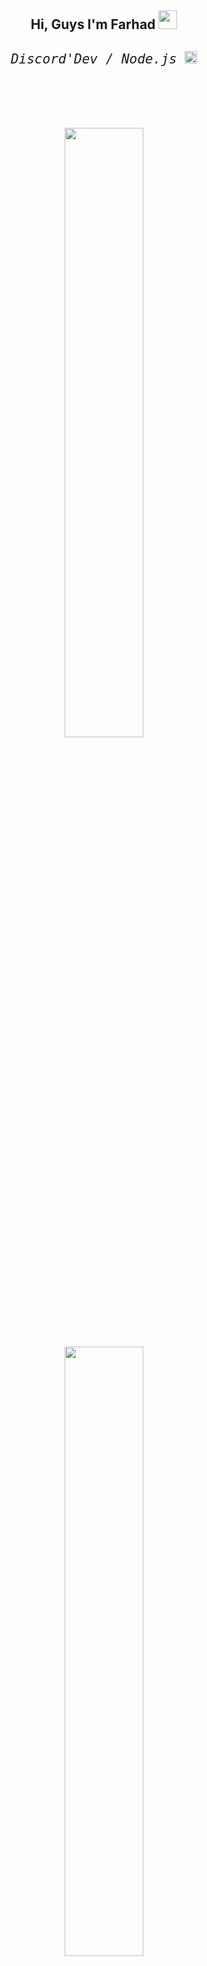<div align="center">
<h2>Hi, Guys I'm Farhad
<img src="https://cdn.discordapp.com/emojis/666472737002356736.gif?size=80&quality=lossless"  width="30px" height="30px" >
  <br>
<div align="center">
<h6><samp> Discord'Dev / Node.js
<img src="https://cdn.discordapp.com/emojis/858405056238714930.gif?size=80&quality=lossless"  width="20px" height="20px" >
    <br>
      <br>
</div>
<p align="center">
  <br>
  <img height="50%" width="auto" src ="https://github-readme-stats.vercel.app/api?username=farhad80dragon&count_private=true&show_icons=true&theme=tokyonight">
  <br>
  <img height="50%" width="auto" src ="https://github-readme-stats.vercel.app/api/top-langs/?username=farhad80dragon&langs_count=10&layout=compact&theme=tokyonight">
  <br>
  <img src ="https://spotify-recently-played-readme.vercel.app/api?user=31k53argarnfqluonphvq72oi444">
  <br>
</p>
  
<p align="center">
   <a href="https://discord.com/users/447428688011722752" target="_blank" rel="nofollow">
      <img src="https://lanyard-profile-readme.vercel.app/api/447428688011722752?idleMessage=Probably%20doing%20something%20else..." alt="Discord Presence" align="center">
   </a>
</p>
  
<h3 align="center"> 🛠️ Tools: </h3>

<p align="center">
<img src = "https://img.shields.io/badge/javascript-%23323330.svg?style=for-the-badge&logo=javascript&logoColor=%23F7DF1E"> 
<img src = "https://img.shields.io/badge/-Stackoverflow-FE7A16?style=for-the-badge&logo=stack-overflow&logoColor=white"> 
<img src = "https://img.shields.io/badge/Windows-0078D6?style=for-the-badge&logo=windows&logoColor=white" >
<img src = "https://img.shields.io/badge/github-%23121011.svg?style=for-the-badge&logo=github&logoColor=white" >
<img src = "https://img.shields.io/badge/node.js-6DA55F?style=for-the-badge&logo=node.js&logoColor=white" >
  <br>
</p>




